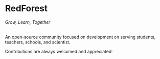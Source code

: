 # RedForest

###### Grow, Learn, Together

An open-source community focused on development on serving students, teachers, schools, and scientist.

Contributions are always welcomed and appreciated!
